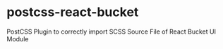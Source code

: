 # postcss-react-bucket
PostCSS Plugin to correctly import SCSS Source File of React Bucket UI Module

